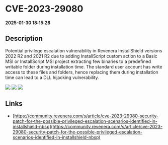 # CVE-2023-29080

**2025-01-30 18:15:28**

## Description
Potential privilege escalation vulnerability in Revenera InstallShield versions 2022 R2 and 2021 R2 due to adding InstallScript custom action to a Basic MSI or InstallScript MSI project extracting few binaries to a predefined writable folder during installation time. The standard user account has write access to these files and folders, hence replacing them during installation time can lead to a DLL hijacking vulnerability.

![](https://img.shields.io/static/v1?label=Score&message=8.5&color=red)
![](https://img.shields.io/static/v1?label=Severity&message=HIGH&color=red)
![](https://img.shields.io/static/v1?label=CWE&message=Auth&color=green)

## Links
- [https://community.revenera.com/s/article/cve-2023-29080-security-patch-for-the-possible-privileged-escalation-scenarios-identified-in-installshield-nbsp](https://community.revenera.com/s/article/cve-2023-29080-security-patch-for-the-possible-privileged-escalation-scenarios-identified-in-installshield-nbsp)
